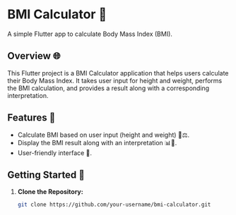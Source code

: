 # BMI Calculator 🧮

A simple Flutter app to calculate Body Mass Index (BMI).

## Overview 🌐

This Flutter project is a BMI Calculator application that helps users calculate their Body Mass Index. It takes user input for height and weight, performs the BMI calculation, and provides a result along with a corresponding interpretation.

## Features 🚀

- Calculate BMI based on user input (height and weight) 📏⚖️.
- Display the BMI result along with an interpretation 📊🤔.
- User-friendly interface 🎨.

## Getting Started 🏁

1. **Clone the Repository:**
   ```bash
   git clone https://github.com/your-username/bmi-calculator.git
